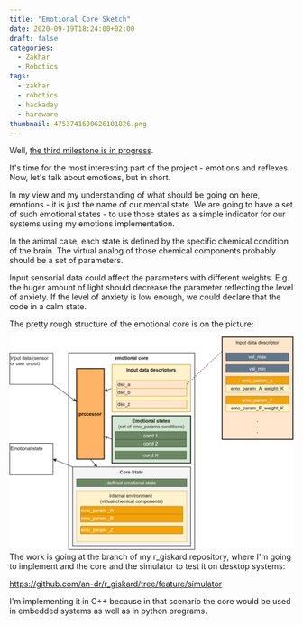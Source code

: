 ```yaml
---
title: "Emotional Core Sketch"
date: 2020-09-19T18:24:00+02:00
draft: false
categories:
  - Zakhar
  - Robotics
tags:
  - zakhar
  - robotics
  - hackaday
  - hardware
thumbnail: 4753741600626101826.png
---
```


Well, [the third milestone is in progress](https://github.com/an-dr/zakhar#milestones).

It's time for the most interesting part of the project - emotions and reflexes. Now, let's talk about emotions, but in short.

In my view and my understanding of what should be going on here, emotions - it is just the name of our mental state. We are going to have a set of such emotional states - to use those states as a simple indicator for our systems using my emotions implementation.

In the animal case, each state is defined by the specific chemical condition of the brain. The virtual analog of those chemical components probably should be a set of parameters.

Input sensorial data could affect the parameters with different weights. E.g. the huger amount of light should decrease the parameter reflecting the level of anxiety.
If the level of anxiety is low enough, we could declare that the code in a calm state.

The pretty rough structure of the emotional core is on the picture:

![](4753741600626101826.png)The work is going at the branch of my r_giskard repository, where I'm going to implement and the core and the simulator to test it on desktop systems:

<https://github.com/an-dr/r_giskard/tree/feature/simulator>

I'm implementing it in C++ because in that scenario the core would be used in embedded systems as well as in python programs.
